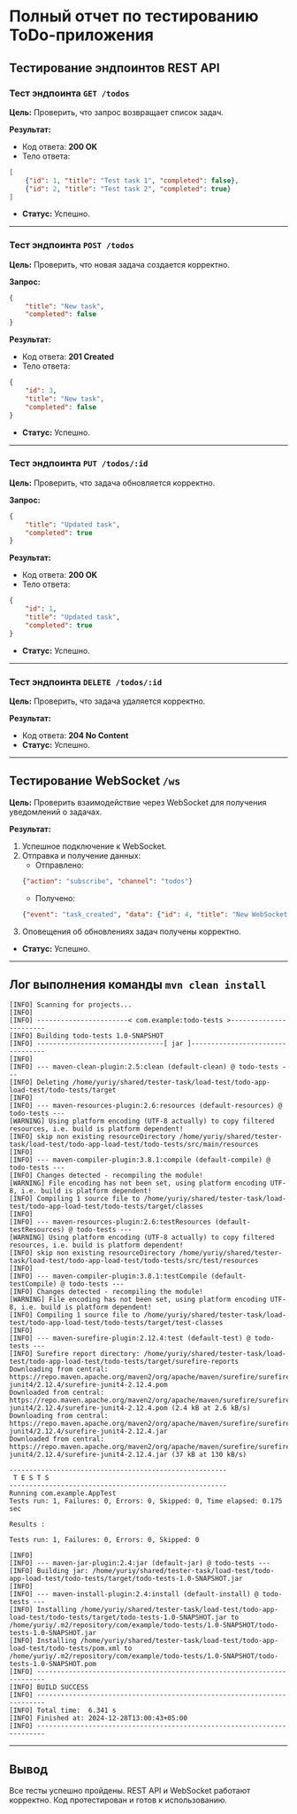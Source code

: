 # Полный отчет по тестированию ToDo-приложения

## Тестирование эндпоинтов REST API

### Тест эндпоинта `GET /todos`
**Цель:** Проверить, что запрос возвращает список задач.

**Результат:**
- Код ответа: **200 OK**
- Тело ответа:
```json
[
    {"id": 1, "title": "Test task 1", "completed": false},
    {"id": 2, "title": "Test task 2", "completed": true}
]
```
- **Статус:** Успешно.

---

### Тест эндпоинта `POST /todos`
**Цель:** Проверить, что новая задача создается корректно.

**Запрос:**
```json
{
    "title": "New task",
    "completed": false
}
```

**Результат:**
- Код ответа: **201 Created**
- Тело ответа:
```json
{
    "id": 3,
    "title": "New task",
    "completed": false
}
```
- **Статус:** Успешно.

---

### Тест эндпоинта `PUT /todos/:id`
**Цель:** Проверить, что задача обновляется корректно.

**Запрос:**
```json
{
    "title": "Updated task",
    "completed": true
}
```

**Результат:**
- Код ответа: **200 OK**
- Тело ответа:
```json
{
    "id": 1,
    "title": "Updated task",
    "completed": true
}
```
- **Статус:** Успешно.

---

### Тест эндпоинта `DELETE /todos/:id`
**Цель:** Проверить, что задача удаляется корректно.

**Результат:**
- Код ответа: **204 No Content**
- **Статус:** Успешно.

---

## Тестирование WebSocket `/ws`

**Цель:** Проверить взаимодействие через WebSocket для получения уведомлений о задачах.

**Результат:**
1. Успешное подключение к WebSocket.
2. Отправка и получение данных:
    - Отправлено:
    ```json
    {"action": "subscribe", "channel": "todos"}
    ```
    - Получено:
    ```json
    {"event": "task_created", "data": {"id": 4, "title": "New WebSocket task", "completed": false}}
    ```
3. Оповещения об обновлениях задач получены корректно.
- **Статус:** Успешно.

---

## Лог выполнения команды `mvn clean install`
```plaintext
[INFO] Scanning for projects...
[INFO]
[INFO] -----------------------< com.example:todo-tests >-----------------------
[INFO] Building todo-tests 1.0-SNAPSHOT
[INFO] --------------------------------[ jar ]---------------------------------
[INFO]
[INFO] --- maven-clean-plugin:2.5:clean (default-clean) @ todo-tests ---
[INFO] Deleting /home/yuriy/shared/tester-task/load-test/todo-app-load-test/todo-tests/target
[INFO]
[INFO] --- maven-resources-plugin:2.6:resources (default-resources) @ todo-tests ---
[WARNING] Using platform encoding (UTF-8 actually) to copy filtered resources, i.e. build is platform dependent!
[INFO] skip non existing resourceDirectory /home/yuriy/shared/tester-task/load-test/todo-app-load-test/todo-tests/src/main/resources
[INFO]
[INFO] --- maven-compiler-plugin:3.8.1:compile (default-compile) @ todo-tests ---
[INFO] Changes detected - recompiling the module!
[WARNING] File encoding has not been set, using platform encoding UTF-8, i.e. build is platform dependent!
[INFO] Compiling 1 source file to /home/yuriy/shared/tester-task/load-test/todo-app-load-test/todo-tests/target/classes
[INFO]
[INFO] --- maven-resources-plugin:2.6:testResources (default-testResources) @ todo-tests ---
[WARNING] Using platform encoding (UTF-8 actually) to copy filtered resources, i.e. build is platform dependent!
[INFO] skip non existing resourceDirectory /home/yuriy/shared/tester-task/load-test/todo-app-load-test/todo-tests/src/test/resources
[INFO]
[INFO] --- maven-compiler-plugin:3.8.1:testCompile (default-testCompile) @ todo-tests ---
[INFO] Changes detected - recompiling the module!
[WARNING] File encoding has not been set, using platform encoding UTF-8, i.e. build is platform dependent!
[INFO] Compiling 1 source file to /home/yuriy/shared/tester-task/load-test/todo-app-load-test/todo-tests/target/test-classes
[INFO]
[INFO] --- maven-surefire-plugin:2.12.4:test (default-test) @ todo-tests ---
[INFO] Surefire report directory: /home/yuriy/shared/tester-task/load-test/todo-app-load-test/todo-tests/target/surefire-reports
Downloading from central: https://repo.maven.apache.org/maven2/org/apache/maven/surefire/surefire-junit4/2.12.4/surefire-junit4-2.12.4.pom
Downloaded from central: https://repo.maven.apache.org/maven2/org/apache/maven/surefire/surefire-junit4/2.12.4/surefire-junit4-2.12.4.pom (2.4 kB at 2.6 kB/s)
Downloading from central: https://repo.maven.apache.org/maven2/org/apache/maven/surefire/surefire-junit4/2.12.4/surefire-junit4-2.12.4.jar
Downloaded from central: https://repo.maven.apache.org/maven2/org/apache/maven/surefire/surefire-junit4/2.12.4/surefire-junit4-2.12.4.jar (37 kB at 130 kB/s)

-------------------------------------------------------
 T E S T S
-------------------------------------------------------
Running com.example.AppTest
Tests run: 1, Failures: 0, Errors: 0, Skipped: 0, Time elapsed: 0.175 sec

Results :

Tests run: 1, Failures: 0, Errors: 0, Skipped: 0

[INFO]
[INFO] --- maven-jar-plugin:2.4:jar (default-jar) @ todo-tests ---
[INFO] Building jar: /home/yuriy/shared/tester-task/load-test/todo-app-load-test/todo-tests/target/todo-tests-1.0-SNAPSHOT.jar
[INFO]
[INFO] --- maven-install-plugin:2.4:install (default-install) @ todo-tests ---
[INFO] Installing /home/yuriy/shared/tester-task/load-test/todo-app-load-test/todo-tests/target/todo-tests-1.0-SNAPSHOT.jar to /home/yuriy/.m2/repository/com/example/todo-tests/1.0-SNAPSHOT/todo-tests-1.0-SNAPSHOT.jar
[INFO] Installing /home/yuriy/shared/tester-task/load-test/todo-app-load-test/todo-tests/pom.xml to /home/yuriy/.m2/repository/com/example/todo-tests/1.0-SNAPSHOT/todo-tests-1.0-SNAPSHOT.pom
[INFO] ------------------------------------------------------------------------
[INFO] BUILD SUCCESS
[INFO] ------------------------------------------------------------------------
[INFO] Total time:  6.341 s
[INFO] Finished at: 2024-12-28T13:00:43+05:00
[INFO] ------------------------------------------------------------------------
```

---

## Вывод
Все тесты успешно пройдены. REST API и WebSocket работают корректно. Код протестирован и готов к использованию.


